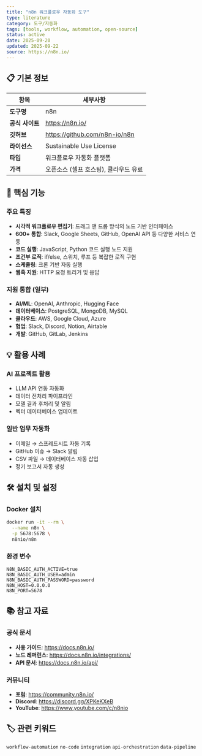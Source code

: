 ```yaml
---
title: "n8n 워크플로우 자동화 도구"
type: literature
category: 도구/자동화
tags: [tools, workflow, automation, open-source]
status: active
date: 2025-09-20
updated: 2025-09-22
source: https://n8n.io/
---
```


## 📋 기본 정보

| 항목 | 세부사항 |
|------|----------|
| **도구명** | n8n |
| **공식 사이트** | https://n8n.io/ |
| **깃허브** | https://github.com/n8n-io/n8n |
| **라이선스** | Sustainable Use License |
| **타입** | 워크플로우 자동화 플랫폼 |
| **가격** | 오픈소스 (셀프 호스팅), 클라우드 유료 |

## 🔧 핵심 기능

### 주요 특징
- **시각적 워크플로우 편집기**: 드래그 앤 드롭 방식의 노드 기반 인터페이스
- **600+ 통합**: Slack, Google Sheets, GitHub, OpenAI API 등 다양한 서비스 연동
- **코드 실행**: JavaScript, Python 코드 실행 노드 지원
- **조건부 로직**: if/else, 스위치, 루프 등 복잡한 로직 구현
- **스케줄링**: 크론 기반 자동 실행
- **웹훅 지원**: HTTP 요청 트리거 및 응답

### 지원 통합 (일부)
- **AI/ML**: OpenAI, Anthropic, Hugging Face
- **데이터베이스**: PostgreSQL, MongoDB, MySQL
- **클라우드**: AWS, Google Cloud, Azure
- **협업**: Slack, Discord, Notion, Airtable
- **개발**: GitHub, GitLab, Jenkins

## 💡 활용 사례

### AI 프로젝트 활용
- LLM API 연동 자동화
- 데이터 전처리 파이프라인
- 모델 결과 후처리 및 알림
- 벡터 데이터베이스 업데이트

### 일반 업무 자동화
- 이메일 → 스프레드시트 자동 기록
- GitHub 이슈 → Slack 알림
- CSV 파일 → 데이터베이스 자동 삽입
- 정기 보고서 자동 생성

## 🛠️ 설치 및 설정

### Docker 설치
```bash
docker run -it --rm \
  --name n8n \
  -p 5678:5678 \
  n8nio/n8n
```

### 환경 변수
```env
N8N_BASIC_AUTH_ACTIVE=true
N8N_BASIC_AUTH_USER=admin
N8N_BASIC_AUTH_PASSWORD=password
N8N_HOST=0.0.0.0
N8N_PORT=5678
```

## 📚 참고 자료

### 공식 문서
- **사용 가이드**: https://docs.n8n.io/
- **노드 레퍼런스**: https://docs.n8n.io/integrations/
- **API 문서**: https://docs.n8n.io/api/

### 커뮤니티
- **포럼**: https://community.n8n.io/
- **Discord**: https://discord.gg/XPKeKXeB
- **YouTube**: https://www.youtube.com/c/n8nio

## 🏷️ 관련 키워드
`workflow-automation` `no-code` `integration` `api-orchestration` `data-pipeline`

